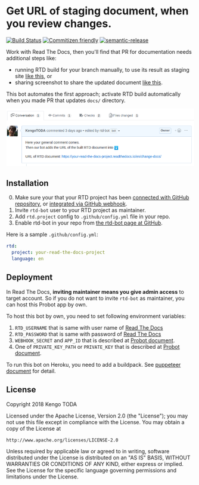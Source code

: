 # Get URL of staging document, when you review changes.

[![Build Status](https://travis-ci.com/KengoTODA/rtd-bot.svg?branch=master)](https://travis-ci.com/KengoTODA/rtd-bot)
[![Commitizen friendly](https://img.shields.io/badge/commitizen-friendly-brightgreen.svg)](http://commitizen.github.io/cz-cli/)
[![semantic-release](https://img.shields.io/badge/%20%20%F0%9F%93%A6%F0%9F%9A%80-semantic--release-e10079.svg)](https://github.com/semantic-release/semantic-release)

Work with Read The Docs, then you'll find that PR for documentation needs additional steps like:

* running RTD build for your branch manually, to use its result as staging site [like this](https://github.com/spotbugs/spotbugs/pull/697#issue-201455071), or
* sharing screenshot to share the updated document [like this](https://github.com/spotbugs/spotbugs/pull/718#issue-205904835).

This bot automates the first approach; activate RTD build automatically when you made PR that updates `docs/` directory.

![screenshot](screenshot.png)

## Installation

0. Make sure your that your RTD project has been [connected with GitHub repository](https://docs.readthedocs.io/en/latest/getting_started.html#sign-up-and-connect-an-external-account), or [integrated via GitHub webhook](https://docs.readthedocs.io/en/latest/webhooks.html#github).
1. Invite `rtd-bot` user to your RTD project as maintainer.
2. Add `rtd.project` config to `.github/config.yml` file in your repo.
3. Enable rtd-bot in your repo from [the rtd-bot page at GitHub](https://github.com/apps/rtd-bot).

Here is a sample `.github/config.yml`:

```yml
rtd:
  project: your-read-the-docs-project
  language: en
```

## Deployment

In Read The Docs, __inviting maintainer means you give admin access__ to target account.
So if you do not want to invite `rtd-bot` as maintainer, you can host this Probot app by own.

To host this bot by own, you need to set following environment variables:

1. `RTD_USERNAME` that is same with user name of [Read The Docs](https://readthedocs.org/)
2. `RTD_PASSWORD` that is same with password of [Read The Docs](https://readthedocs.org/)
3. `WEBHOOK_SECRET` and `APP_ID` that is described at [Probot document](https://probot.github.io/docs/deployment/#deploy-the-app).
4. One of `PRIVATE_KEY_PATH` or `PRIVATE_KEY` that is described at [Probot document](https://probot.github.io/docs/deployment/#deploy-the-app).

To run this bot on Heroku, you need to add a buildpack. See [puppeteer document](https://github.com/GoogleChrome/puppeteer/blob/master/docs/troubleshooting.md#running-puppeteer-on-heroku) for detail.

## License

Copyright 2018 Kengo TODA

Licensed under the Apache License, Version 2.0 (the "License");
you may not use this file except in compliance with the License.
You may obtain a copy of the License at

    http://www.apache.org/licenses/LICENSE-2.0

Unless required by applicable law or agreed to in writing, software
distributed under the License is distributed on an "AS IS" BASIS,
WITHOUT WARRANTIES OR CONDITIONS OF ANY KIND, either express or implied.
See the License for the specific language governing permissions and
limitations under the License.
